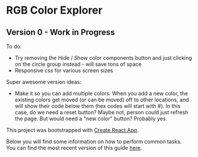 # RGB Color Explorer

## Version 0 - Work in Progress

To do:
* Try removing the Hide / Show color components button and just clicking on the circle group instead - will save tons of space
* Responsive css for various screen sizes

Super awesome version ideas:
* Make it so you can add multiple colors. When you add a new color, the existing colors get moved (or can be moved) off to other locations, and will show their code below them (hex codes will start with #). In this case, do we need a reset button? Maybe not, person could just refresh the page. But would need a "new color" button? Probably yes.

This project was bootstrapped with [Create React App](https://github.com/facebookincubator/create-react-app).

Below you will find some information on how to perform common tasks.<br>
You can find the most recent version of this guide [here](https://github.com/facebookincubator/create-react-app/blob/master/packages/react-scripts/template/README.md).
